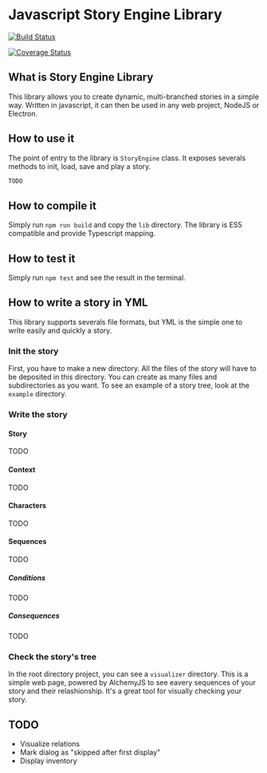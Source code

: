 # Javascript Story Engine Library

[![Build Status](https://travis-ci.org/cmillauriaux/javascript-story-engine.svg?branch=master)](https://travis-ci.org/cmillauriaux/javascript-story-engine)

[![Coverage Status](https://coveralls.io/repos/github/cmillauriaux/javascript-story-engine/badge.svg?branch=master)](https://coveralls.io/github/cmillauriaux/javascript-story-engine?branch=master)

## What is Story Engine Library

This library allows you to create dynamic, multi-branched stories in a simple way. Written in javascript, it can then be used in any web project, NodeJS or Electron.

## How to use it

The point of entry to the library is `StoryEngine` class. It exposes severals methods to init, load, save and play a story.

```javascript
TODO
```

## How to compile it

Simply run `npm run build` and copy the `lib` directory. The library is ES5 compatible and provide Typescript mapping.

## How to test it

Simply run `npm test` and see the result in the terminal.

## How to write a story in YML

This library supports severals file formats, but YML is the simple one to write easily and quickly a story.

### Init the story

First, you have to make a new directory. All the files of the story will have to be deposited in this directory. You can create as many files and subdirectories as you want. To see an example of a story tree, look at the `example` directory.

### Write the story

#### Story

TODO

#### Context

TODO

#### Characters

TODO

#### Sequences

TODO

##### Conditions

TODO

##### Consequences

TODO

### Check the story's tree

In the root directory project, you can see a `visualizer` directory. This is a simple web page, powered by AlchemyJS to see eavery sequences of your story and their relashionship. It's a great tool for visually checking your story.

## TODO

* Visualize relations
* Mark dialog as "skipped after first display"
* Display inventory